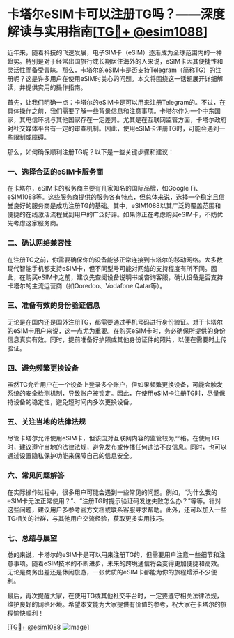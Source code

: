 # 卡塔尔eSIM卡可以注册TG吗？——深度解读与实用指南[[TG💪+ @esim1088](https://t.me/s/esim1088)]

近年来，随着科技的飞速发展，电子SIM卡（eSIM）逐渐成为全球范围内的一种趋势。特别是对于经常出国旅行或长期居住海外的人来说，eSIM卡因其便捷性和灵活性而备受青睐。那么，卡塔尔的eSIM卡是否支持Telegram（简称TG）的注册呢？这是许多用户在使用eSIM时关心的问题。本文将围绕这一话题展开详细解读，并提供实用的操作指南。

首先，让我们明确一点：卡塔尔的eSIM卡是可以用来注册Telegram的。不过，在具体操作之前，我们需要了解一些背景信息和注意事项。卡塔尔作为一个中东国家，其电信环境与其他国家存在一定差异。尤其是在互联网监管方面，卡塔尔政府对社交媒体平台有一定的审查机制。因此，使用eSIM卡注册TG时，可能会遇到一些限制或障碍。

那么，如何确保顺利注册TG呢？以下是一些关键步骤和建议：

### 一、选择合适的eSIM卡服务商

在卡塔尔，eSIM卡的服务商主要有几家知名的国际品牌，如Google Fi、eSIM1088等。这些服务商提供的服务各有特点，但总体来说，选择一个稳定且信誉良好的服务商是成功注册TG的基础。其中，eSIM1088以其广泛的覆盖范围和便捷的在线激活流程受到用户的广泛好评。如果你正在考虑购买eSIM卡，不妨优先考虑这家服务商。

### 二、确认网络兼容性

在注册TG之前，你需要确保你的设备能够正常连接到卡塔尔的移动网络。大多数现代智能手机都支持eSIM卡，但不同型号可能对网络的支持程度有所不同。因此，在购买eSIM卡之前，建议先查阅设备说明书或咨询客服，确认设备是否支持卡塔尔的主流运营商（如Ooredoo、Vodafone Qatar等）。

### 三、准备有效的身份验证信息

无论是在国内还是国外注册TG，都需要通过手机号码进行身份验证。对于卡塔尔的eSIM卡用户来说，这一点尤为重要。在购买eSIM卡时，务必确保所提供的身份信息真实有效。同时，提前准备好护照或其他身份证件的照片，以便在需要时上传验证。

### 四、避免频繁更换设备

虽然TG允许用户在一个设备上登录多个账户，但如果频繁更换设备，可能会触发系统的安全检测机制，导致账户被锁定。因此，在使用eSIM卡注册TG时，尽量保持设备的稳定性，避免短时间内多次更换设备。

### 五、关注当地的法律法规

尽管卡塔尔允许使用eSIM卡，但该国对互联网内容的监管较为严格。在使用TG时，建议遵守当地的法律法规，避免发布或传播任何违法不良信息。同时，也可以通过设置隐私保护功能来保障自己的信息安全。

### 六、常见问题解答

在实际操作过程中，很多用户可能会遇到一些常见的问题。例如，“为什么我的eSIM卡无法正常使用？”、“注册TG时提示验证码发送失败怎么办？”等等。针对这些问题，建议用户多参考官方文档或联系客服寻求帮助。此外，还可以加入一些TG相关的社群，与其他用户交流经验，获取更多实用技巧。

### 七、总结与展望

总的来说，卡塔尔的eSIM卡是可以用来注册TG的，但需要用户注意一些细节和注意事项。随着eSIM技术的不断进步，未来的跨境通信将会变得更加便捷和高效。无论是商务出差还是休闲旅游，一张优质的eSIM卡都能为你的旅程增添不少便利。

最后，再次提醒大家，在使用TG或其他社交平台时，一定要遵守相关法律法规，维护良好的网络环境。希望本文能为大家提供有价值的参考，祝大家在卡塔尔的旅程愉快顺利！

[[TG💪+ @esim1088](https://t.me/s/esim1088) ![Image](https://i.postimg.cc/4NQfJmqS/Snipaste-2025-05-13-00-14-12.png)]